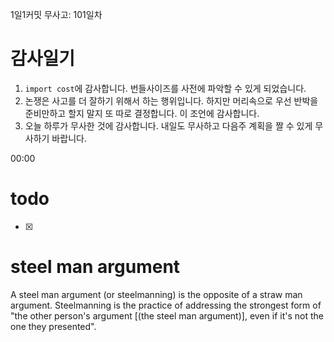 1일1커밋 무사고: 101일차

# 감사일기

1. `import cost`에 감사합니다. 번들사이즈를 사전에 파악할 수 있게 되었습니다.
2. 논쟁은 사고를 더 잘하기 위해서 하는 행위입니다. 하지만 머리속으로 우선 반박을 준비만하고 할지 말지 또 따로 결정합니다. 이 조언에 감사합니다.
3. 오늘 하루가 무사한 것에 감사합니다. 내일도 무사하고 다음주 계획을 짤 수 있게 무사하기 바랍니다.

00:00

# todo

- [x]

# steel man argument

A steel man argument (or steelmanning) is the opposite of a straw man argument. Steelmanning is the practice of addressing the strongest form of "the other person's argument [(the steel man argument)], even if it's not the one they presented".
